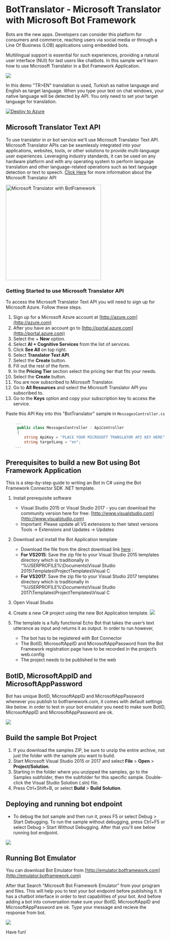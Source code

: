 # BotTranslator - Microsoft Translator with Microsoft Bot Framework

Bots are the new apps. Developers can consider this platform for consumers and commerce, reaching users via social media or through a Line Of Business (LOB) applications using embedded bots.

Multilingual support is essential for such experiences, providing a natural user interface (NUI) for last users like chatbots. In this sample we'll learn how to use Microsoft Translator in a Bot Framework Application.

![](./ScreenShots/BotEmulator.png)


In this demo "TR>EN" translation is used, Turkish as native language and English as target language. When you type your text on chat windows, your native language will be detected by API. You only need to set your target language for translation. 

[![Deploy to Azure][Deploy Button]][Deploy BotTranslator]

[Deploy Button]: https://azuredeploy.net/deploybutton.png
[Deploy BotTranslator]: https://azuredeploy.net

## Microsoft Translator Text API
To use translator in or bot service we'll use Microsoft Translator Text API. Microsoft Translator APIs can be seamlessly integrated into your applications, websites, tools, or other solutions to provide multi-language user experiences. Leveraging industry standards, it can be used on any hardware platform and with any operating system to perform language translation and other language-related operations such as text language detection or text to speech. [Click Here](https://www.microsoft.com/en-us/translator) for more information about the Microsoft Translator API


<img src="./ScreenShots/CustomTranslationSystems.png" width="300" alt="Microsoft Translator with BotFramework"> 

### Getting Started to use Microsoft Translator API
To access the Microsoft Translator Text API you will need to sign up for Microsoft Azure. Follow these steps.
1. Sign up for a Microsoft Azure account at [http://azure.com](http://azure.com)
1. After you have an account go to [http://portal.azure.com](http://portal.azure.com)
1. Select the + **New** option.
1. Select **AI + Cognitive Services** from the list of services.
1. Click **See All** on top right.
1. Select **Translator Text API**.
1. Select the **Create** button.
1. Fill out the rest of the form. 
1. In the **Pricing Tier** section select the pricing tier that fits your needs.
1. Select the **Create** button.
1. You are now subscribed to Microsoft Translator.
1. Go to **All Resources** and select the Microsoft Translator API you subscribed to.
1. Go to the **Keys** option and copy your subscription key to access the service.

Paste this API Key into this "BotTranslator" sample in `MessagesController.cs`
```cs
    ...
     public class MessagesController : ApiController
     {
        string ApiKey = "PLACE YOUR MICROSOFT TRANSLATOR API KEY HERE";
        string targetLang = "en";
    ...
```

## Prerequisites to build a new Bot using Bot Framework Application
This is a step-by-step guide to writing an Bot in C# using the Bot Framework Connector SDK .NET template.

1. Install prerequisite software
    * Visual Studio 2015 or Visual Studio 2017  - you can download the community version here for free: [http://www.visualstudio.com](http://www.visualstudio.com)
    * Important: Please update all VS extensions to their latest versions Tools -> Extensions and Updates -> Updates

2. Download and install the Bot Application template 
    * Download the file from the direct download link [here](http://aka.ms/bf-bc-vstemplate) :
    * **For VS2015**: Save the zip file to your Visual Studio 2015 templates directory which is traditionally in “%USERPROFILE%\Documents\Visual Studio 2015\Templates\ProjectTemplates\Visual C
    * **For VS2017**: Save the zip file to your Visual Studio 2017 templates directory which is traditionally in “%USERPROFILE%\Documents\Visual Studio 2017\Templates\ProjectTemplates\Visual C

3. Open Visual Studio

4. Create a new C# project using the new Bot Application template.
![](ScreenShots/VSBotTemplate.png)

5. The template is a fully functional Echo Bot that takes the user’s text utterance as input and returns it as output. In order to run however, 
    * The bot has to be registered with Bot Connector
    * The BotID, MicrosoftAppID and MicrosoftAppPassword from the Bot Framework registration page have to be recorded in the project’s web.config
    * The project needs to be published to the web

## BotID, MicrosoftAppID and MicrosoftAppPassword
Bot has unique BotID, MicrosoftAppID and MicrosoftAppPassword whenever you publish to botframework.com, it comes with default settings like below. in order to test in your bot emulator you need to make sure BotID, MicrosoftAppID and MicrosoftAppPassword are ok.

![](ScreenShots/VSBotWebConfig.png) 

## Build the sample Bot Project
1. If you download the samples ZIP, be sure to unzip the entire archive, not just the folder with the sample you want to build. 
2. Start Microsoft Visual Studio 2015 or 2017 and select **File** \> **Open** \> **Project/Solution**.
3. Starting in the folder where you unzipped the samples, go to the Samples subfolder, then the subfolder for this specific sample. Double-click the Visual Studio Solution (.sln) file.
4. Press Ctrl+Shift+B, or select **Build** \> **Build Solution**.

## Deploying and running bot endpoint
- To debug the bot sample and then run it, press F5 or select Debug >  Start Debugging. To run the sample without debugging, press Ctrl+F5 or select Debug > Start Without Debugging. After that you'll see below running bot endpoint.

![](ScreenShots/BotAppRun.png)

## Running Bot Emulator
You can download Bot Emulator from [http://emulator.botframework.com](http://emulator.botframework.com)

After that Search "Microsoft Bot Framework Emulator" from your program and files. This will help you to test your bot endpoint before publishing it. It has a chatbot interface in order to test capabilities of your bot. And before adding a bot into conversation make sure your BotID, MicrosoftAppID and MicrosoftAppPassword are ok. Type your message and recieve the response from bot.

![](ScreenShots/BotEmulator.png)

Have fun!
